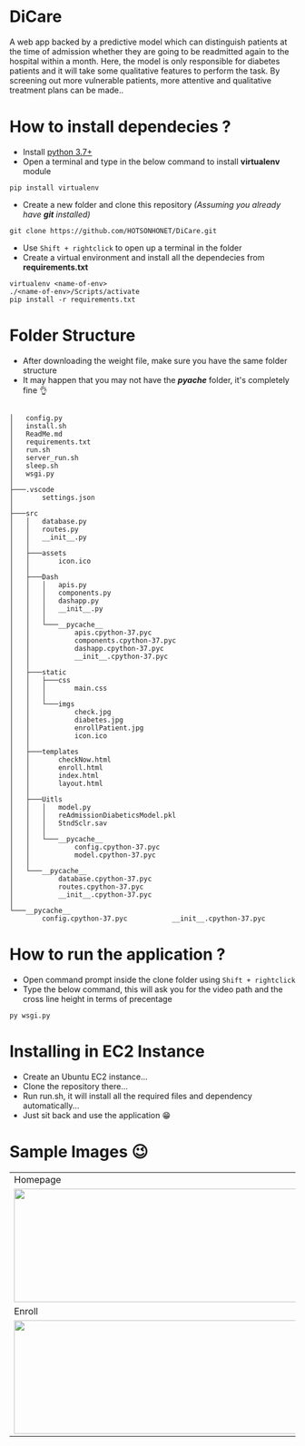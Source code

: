 # DiCare

A web app backed by a predictive model which can distinguish patients at the time of admission whether they are going to be readmitted again to the hospital within a month. Here, the model is only responsible for diabetes patients and it will take some qualitative features to perform the task. By screening out more vulnerable patients, more attentive and qualitative treatment plans can be made..


# How to install dependecies ?

* Install [python 3.7+](https://www.python.org/downloads/release/python-378/)
* Open a terminal and type in the below command to install **virtualenv** module
~~~
pip install virtualenv
~~~

* Create a new folder and clone this repository *(Assuming you already have **git** installed)*
~~~
git clone https://github.com/HOTSONHONET/DiCare.git
~~~

* Use `Shift + rightclick` to open up a terminal in the folder
* Create a virtual environment and install all the dependecies from **requirements.txt**
~~~
virtualenv <name-of-env>
./<name-of-env>/Scripts/activate
pip install -r requirements.txt
~~~


# Folder Structure
* After downloading the weight file, make sure you have the same folder structure
* It may happen that you may not have the *__pyache__* folder, it's completely fine 👌
~~~

│   config.py
│   install.sh
│   ReadMe.md
│   requirements.txt
│   run.sh
│   server_run.sh
│   sleep.sh
│   wsgi.py
│
├───.vscode
│       settings.json
│
├───src
│   │   database.py
│   │   routes.py
│   │   __init__.py
│   │
│   ├───assets
│   │       icon.ico
│   │
│   ├───Dash
│   │   │   apis.py
│   │   │   components.py
│   │   │   dashapp.py
│   │   │   __init__.py
│   │   │
│   │   └───__pycache__
│   │           apis.cpython-37.pyc
│   │           components.cpython-37.pyc
│   │           dashapp.cpython-37.pyc
│   │           __init__.cpython-37.pyc
│   │
│   ├───static
│   │   ├───css
│   │   │       main.css
│   │   │
│   │   └───imgs
│   │           check.jpg
│   │           diabetes.jpg
│   │           enrollPatient.jpg
│   │           icon.ico
│   │
│   ├───templates
│   │       checkNow.html
│   │       enroll.html
│   │       index.html
│   │       layout.html
│   │
│   ├───Uitls
│   │   │   model.py
│   │   │   reAdmissionDiabeticsModel.pkl
│   │   │   StndSclr.sav
│   │   │
│   │   └───__pycache__
│   │           config.cpython-37.pyc
│   │           model.cpython-37.pyc
│   │
│   └───__pycache__
│           database.cpython-37.pyc
│           routes.cpython-37.pyc
│           __init__.cpython-37.pyc
│
└───__pycache__
        config.cpython-37.pyc           __init__.cpython-37.pyc
~~~


# How to run the application ?
* Open command prompt inside the clone folder using `Shift + rightclick`
* Type the below command, this will ask you for the video path and the cross line height in terms of precentage
~~~
py wsgi.py
~~~

# Installing in EC2 Instance
* Create an Ubuntu EC2 instance... 
* Clone the repository there... 
* Run run.sh, it will install all the required files and dependency automatically... 
* Just sit back and use the application 😁

# Sample Images 😉
<table>
  <tr>
    <td>Homepage</td>
     <td>Readmission Check</td>
  </tr>
  <tr>
    <td><img src="https://user-images.githubusercontent.com/56304060/114261767-13eb6600-99fa-11eb-99b0-c3eda4d3e447.png" width=500 height=200></td>
    <td><img src="https://user-images.githubusercontent.com/56304060/114261769-151c9300-99fa-11eb-82a6-0ada52ea4bf9.png" width=500 height=200></td>
  </tr>
  <tr>
    <td>Enroll</td>
    <td>Dashboard</td>     
  </tr>
  <tr>
    <td><img src="https://user-images.githubusercontent.com/56304060/114261766-12ba3900-99fa-11eb-9549-da8f9cb2215d.png" width=500 height=200></td>
    <td><img src="https://user-images.githubusercontent.com/56304060/114261764-11890c00-99fa-11eb-87eb-b96f1da742d5.png" width=500 height=200></td>    
  </tr>
 </table>
